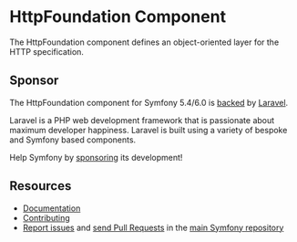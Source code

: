 # HttpFoundation Component

The HttpFoundation component defines an object-oriented layer for the HTTP specification.

## Sponsor

The HttpFoundation component for Symfony 5.4/6.0 is [backed][1] by [Laravel][2].

Laravel is a PHP web development framework that is passionate about maximum developer happiness. Laravel is built using a variety of bespoke and Symfony based components.

Help Symfony by [sponsoring][3] its development!

## Resources

- [Documentation](https://symfony.com/doc/current/components/http_foundation.html)
- [Contributing](https://symfony.com/doc/current/contributing/index.html)
- [Report issues](https://github.com/symfony/symfony/issues) and [send Pull Requests](https://github.com/symfony/symfony/pulls) in the [main Symfony repository](https://github.com/symfony/symfony)

[1]: https://symfony.com/backers
[2]: https://laravel.com/
[3]: https://symfony.com/sponsor
